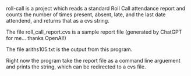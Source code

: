 roll-call is a project which reads a standard Roll Call attendance report and counts the 
number of times present, absent, late, and the last date attendend, and returns that
as a cvs string.

The file roll_call_report.cvs is a sample report file (generated by ChatGPT for me... thanks OpenAI!)

The file ariths105.txt is the output from this program.

Right now the program take the report file as a command line arguement and prints the string,
which can be redirected to a cvs file.

